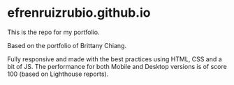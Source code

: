 # efrenruizrubio.github.io
This is the repo for my portfolio.

Based on the portfolio of Brittany Chiang.

Fully responsive and made with the best practices using HTML, CSS and a bit of JS.
The performance for both Mobile and Desktop versions is of score 100 (based on Lighthouse reports).
